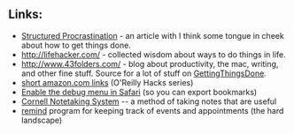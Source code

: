<div id="wikitext">

<div class="vspace">

</div>

Links:
------

-   [Structured
    Procrastination](http://www-csli.stanford.edu/~john/procrastination.html) -
    an article with I think some tongue in cheek about how to get things
    done.
-   <http://lifehacker.com/> - collected wisdom about ways to do things
    in life.
-   <http://www.43folders.com/> - blog about productivity, the mac,
    writing, and other fine stuff. Source for a lot of stuff on <span
    class="wikiword">[GettingThingsDone](http://wiki.tamouse.org?n=Productivity.GettingThingsDone?action=print)</span>.
-   [short amazon.com links](http://hacks.oreilly.com/pub/h/388)
    (O'Reilly Hacks series)
-   [Enable the debug menu in
    Safari](http://www.macosxhints.com/article.php?story=20030110063041629)
    (so you can export bookmarks)
-   [Cornell Notetaking
    System](http://wiki.43folders.com/index.php/Cornell_Notes) -- a
    method of taking notes that are useful
-   [remind](http://wiki.tamouse.org?n=Technology.Remind?action=print)
    program for keeping track of events and appointments (the hard
    landscape)

</div>

